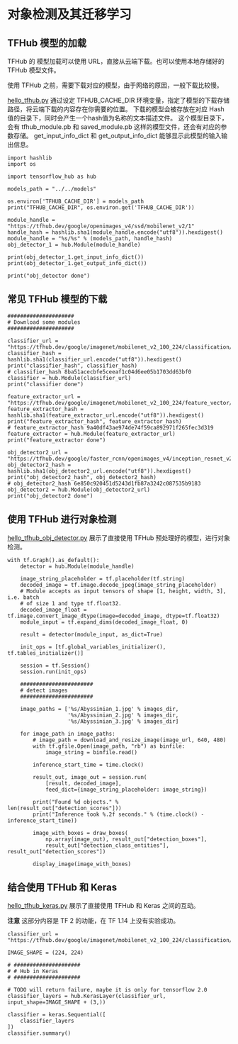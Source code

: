 # 对象检测及其迁移学习

## TFHub 模型的加载

TFHub 的 模型加载可以使用 URL，直接从云端下载。也可以使用本地存储好的 TFHub 模型文件。

使用 TFHub 之前，需要下载对应的模型，由于网络的原因，一般下载比较慢。

[hello_tfhub.py](../../src/study_keras/4_hello_tfhub/hello_tfhub.py) 通过设定 TFHUB_CACHE_DIR 环境变量，指定了模型的下载存储路径，将云端下载的内容存在你需要的位置。
下载的模型会被存放在对应 Hash 值的目录下，同时会产生一个hash值为名称的文本描述文件。
这个模型目录下，会有 tfhub_module.pb 和 saved_module.pb 这样的模型文件，还会有对应的参数存储。
get_input_info_dict 和 get_output_info_dict 能够显示此模型的输入输出信息。

    import hashlib
    import os
    
    import tensorflow_hub as hub
    
    models_path = "../../models"
    
    os.environ['TFHUB_CACHE_DIR'] = models_path
    print("TFHUB_CACHE_DIR", os.environ.get('TFHUB_CACHE_DIR'))
    
    module_handle = "https://tfhub.dev/google/openimages_v4/ssd/mobilenet_v2/1"
    handle_hash = hashlib.sha1(module_handle.encode("utf8")).hexdigest()
    module_handle = "%s/%s" % (models_path, handle_hash)
    obj_detector_1 = hub.Module(module_handle)
    
    print(obj_detector_1.get_input_info_dict())
    print(obj_detector_1.get_output_info_dict())
    
    print("obj_detector done")

## 常见 TFHub 模型的下载

    #####################
    # Download some modules
    #####################
    
    classifier_url = "https://tfhub.dev/google/imagenet/mobilenet_v2_100_224/classification/3"
    classifier_hash = hashlib.sha1(classifier_url.encode("utf8")).hexdigest()
    print("classifier_hash", classifier_hash)
    # classifier_hash 8ba51acecbfe5ceeaf1c04d6ee05b1703dd63bf0
    classifier = hub.Module(classifier_url)
    print("classifier done")
    
    feature_extractor_url = "https://tfhub.dev/google/imagenet/mobilenet_v2_100_224/feature_vector/3"
    feature_extractor_hash = hashlib.sha1(feature_extractor_url.encode("utf8")).hexdigest()
    print("feature_extractor_hash", feature_extractor_hash)
    # feature_extractor_hash 9a40df43ae974de74f59ca892971f265fec3d319
    feature_extractor = hub.Module(feature_extractor_url)
    print("feature_extractor done")
    
    obj_detector2_url = "https://tfhub.dev/google/faster_rcnn/openimages_v4/inception_resnet_v2/1"
    obj_detector2_hash = hashlib.sha1(obj_detector2_url.encode("utf8")).hexdigest()
    print("obj_detector2_hash", obj_detector2_hash)
    # obj_detector2_hash 6e850c920451d5243d1fb87a3242c087535b9183
    obj_detector2 = hub.Module(obj_detector2_url)
    print("obj_detector2 done")

## 使用 TFHub 进行对象检测

[hello_tfhub_obj_detector.py](../../src/study_keras/4_hello_tfhub/hello_tfhub_obj_detector.py) 展示了直接使用 TFHub 预处理好的模型，进行对象检测。

    with tf.Graph().as_default():
        detector = hub.Module(module_handle)
    
        image_string_placeholder = tf.placeholder(tf.string)
        decoded_image = tf.image.decode_jpeg(image_string_placeholder)
        # Module accepts as input tensors of shape [1, height, width, 3], i.e. batch
        # of size 1 and type tf.float32.
        decoded_image_float = tf.image.convert_image_dtype(image=decoded_image, dtype=tf.float32)
        module_input = tf.expand_dims(decoded_image_float, 0)
    
        result = detector(module_input, as_dict=True)
    
        init_ops = [tf.global_variables_initializer(), tf.tables_initializer()]
    
        session = tf.Session()
        session.run(init_ops)
    
        #######################
        # detect images
        #######################
    
        image_paths = ['%s/Abyssinian_1.jpg' % images_dir,
                       '%s/Abyssinian_2.jpg' % images_dir,
                       '%s/Abyssinian_3.jpg' % images_dir]
    
        for image_path in image_paths:
            # image_path = download_and_resize_image(image_url, 640, 480)
            with tf.gfile.Open(image_path, "rb") as binfile:
                image_string = binfile.read()
    
            inference_start_time = time.clock()
    
            result_out, image_out = session.run(
                [result, decoded_image],
                feed_dict={image_string_placeholder: image_string})
    
            print("Found %d objects." % len(result_out["detection_scores"]))
            print("Inference took %.2f seconds." % (time.clock() - inference_start_time))
    
            image_with_boxes = draw_boxes(
                np.array(image_out), result_out["detection_boxes"],
                result_out["detection_class_entities"], result_out["detection_scores"])
    
            display_image(image_with_boxes)
    
## 结合使用 TFHub 和 Keras

[hello_tfhub_keras.py](../../src/study_keras/4_hello_tfhub/hello_tfhub_keras.py) 展示了直接使用 TFHub 和 Keras 之间的互动。

**注意** 这部分内容是 TF 2 的功能，在 TF 1.14 上没有实验成功。

    classifier_url = "https://tfhub.dev/google/imagenet/mobilenet_v2_100_224/classification/3"
    
    IMAGE_SHAPE = (224, 224)
    
    # #####################
    # # Hub in Keras
    # #####################
    
    # TODO will return failure, maybe it is only for tensorflow 2.0
    classifier_layers = hub.KerasLayer(classifier_url, input_shape=IMAGE_SHAPE + (3,))
    
    classifier = keras.Sequential([
        classifier_layers
    ])
    classifier.summary()
